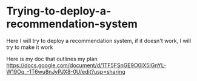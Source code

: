 # Trying-to-deploy-a-recommendation-system
Here I will try to deploy a recommendation system, if it doesn't work, I will try to make it work

Here is my doc that outlines my plan https://docs.google.com/document/d/1TF5FSnGE9O0lX5IGnYL-W19Oq_-1T6wu8nJyPJX8-0U/edit?usp=sharing 
